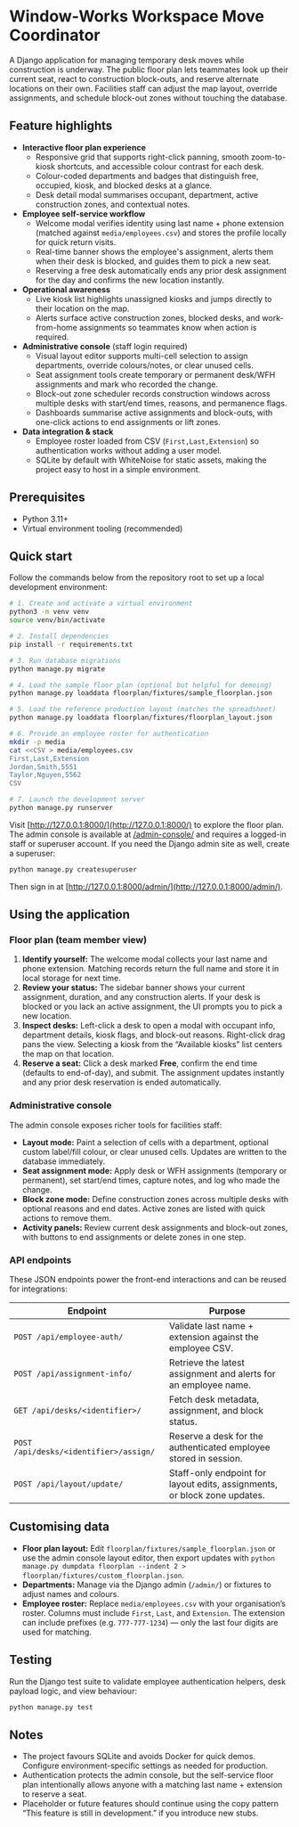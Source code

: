 # Window-Works Workspace Move Coordinator

A Django application for managing temporary desk moves while construction is underway. The public floor plan lets teammates look up their current seat, react to construction block-outs, and reserve alternate locations on their own. Facilities staff can adjust the map layout, override assignments, and schedule block-out zones without touching the database.

## Feature highlights

- **Interactive floor plan experience**
  - Responsive grid that supports right-click panning, smooth zoom-to-kiosk shortcuts, and accessible colour contrast for each desk.
  - Colour-coded departments and badges that distinguish free, occupied, kiosk, and blocked desks at a glance.
  - Desk detail modal summarises occupant, department, active construction zones, and contextual notes.
- **Employee self-service workflow**
  - Welcome modal verifies identity using last name + phone extension (matched against `media/employees.csv`) and stores the profile locally for quick return visits.
  - Real-time banner shows the employee's assignment, alerts them when their desk is blocked, and guides them to pick a new seat.
  - Reserving a free desk automatically ends any prior desk assignment for the day and confirms the new location instantly.
- **Operational awareness**
  - Live kiosk list highlights unassigned kiosks and jumps directly to their location on the map.
  - Alerts surface active construction zones, blocked desks, and work-from-home assignments so teammates know when action is required.
- **Administrative console** (staff login required)
  - Visual layout editor supports multi-cell selection to assign departments, override colours/notes, or clear unused cells.
  - Seat assignment tools create temporary or permanent desk/WFH assignments and mark who recorded the change.
  - Block-out zone scheduler records construction windows across multiple desks with start/end times, reasons, and permanence flags.
  - Dashboards summarise active assignments and block-outs, with one-click actions to end assignments or lift zones.
- **Data integration & stack**
  - Employee roster loaded from CSV (`First,Last,Extension`) so authentication works without adding a user model.
  - SQLite by default with WhiteNoise for static assets, making the project easy to host in a simple environment.

## Prerequisites

- Python 3.11+
- Virtual environment tooling (recommended)

## Quick start

Follow the commands below from the repository root to set up a local development environment:

```bash
# 1. Create and activate a virtual environment
python3 -m venv venv
source venv/bin/activate

# 2. Install dependencies
pip install -r requirements.txt

# 3. Run database migrations
python manage.py migrate

# 4. Load the sample floor plan (optional but helpful for demoing)
python manage.py loaddata floorplan/fixtures/sample_floorplan.json

# 5. Load the reference production layout (matches the spreadsheet)
python manage.py loaddata floorplan/fixtures/floorplan_layout.json

# 6. Provide an employee roster for authentication
mkdir -p media
cat <<CSV > media/employees.csv
First,Last,Extension
Jordan,Smith,5551
Taylor,Nguyen,5562
CSV

# 7. Launch the development server
python manage.py runserver
```

Visit [http://127.0.0.1:8000/](http://127.0.0.1:8000/) to explore the floor plan. The admin console is available at [/admin-console/](http://127.0.0.1:8000/admin-console/) and requires a logged-in staff or superuser account. If you need the Django admin site as well, create a superuser:

```bash
python manage.py createsuperuser
```

Then sign in at [http://127.0.0.1:8000/admin/](http://127.0.0.1:8000/admin/).

## Using the application

### Floor plan (team member view)

1. **Identify yourself:** The welcome modal collects your last name and phone extension. Matching records return the full name and store it in local storage for next time.
2. **Review your status:** The sidebar banner shows your current assignment, duration, and any construction alerts. If your desk is blocked or you lack an active assignment, the UI prompts you to pick a new location.
3. **Inspect desks:** Left-click a desk to open a modal with occupant info, department details, kiosk flags, and block-out reasons. Right-click drag pans the view. Selecting a kiosk from the “Available kiosks” list centers the map on that location.
4. **Reserve a seat:** Click a desk marked **Free**, confirm the end time (defaults to end-of-day), and submit. The assignment updates instantly and any prior desk reservation is ended automatically.

### Administrative console

The admin console exposes richer tools for facilities staff:

- **Layout mode:** Paint a selection of cells with a department, optional custom label/fill colour, or clear unused cells. Updates are written to the database immediately.
- **Seat assignment mode:** Apply desk or WFH assignments (temporary or permanent), set start/end times, capture notes, and log who made the change.
- **Block zone mode:** Define construction zones across multiple desks with optional reasons and end dates. Active zones are listed with quick actions to remove them.
- **Activity panels:** Review current desk assignments and block-out zones, with buttons to end assignments or delete zones in one step.

### API endpoints

These JSON endpoints power the front-end interactions and can be reused for integrations:

| Endpoint | Purpose |
| --- | --- |
| `POST /api/employee-auth/` | Validate last name + extension against the employee CSV. |
| `POST /api/assignment-info/` | Retrieve the latest assignment and alerts for an employee name. |
| `GET /api/desks/<identifier>/` | Fetch desk metadata, assignment, and block status. |
| `POST /api/desks/<identifier>/assign/` | Reserve a desk for the authenticated employee stored in session. |
| `POST /api/layout/update/` | Staff-only endpoint for layout edits, assignments, or block zone updates. |

## Customising data

- **Floor plan layout:** Edit `floorplan/fixtures/sample_floorplan.json` or use the admin console layout editor, then export updates with `python manage.py dumpdata floorplan --indent 2 > floorplan/fixtures/custom_floorplan.json`.
- **Departments:** Manage via the Django admin (`/admin/`) or fixtures to adjust names and colours.
- **Employee roster:** Replace `media/employees.csv` with your organisation’s roster. Columns must include `First`, `Last`, and `Extension`. The extension can include prefixes (e.g. `777-777-1234`) — only the last four digits are used for matching.

## Testing

Run the Django test suite to validate employee authentication helpers, desk payload logic, and view behaviour:

```bash
python manage.py test
```

## Notes

- The project favours SQLite and avoids Docker for quick demos. Configure environment-specific settings as needed for production.
- Authentication protects the admin console, but the self-service floor plan intentionally allows anyone with a matching last name + extension to reserve a seat.
- Placeholder or future features should continue using the copy pattern “This feature is still in development.” if you introduce new stubs.
